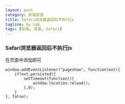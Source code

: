 ```yaml
---
layout: post
category: 前端资源
title: Safari浏览器返回后不执行js
tagline: by cqb
tags: [前端, 资源, Safari]
---
```



### Safari浏览器返回后不执行js

在页面中添加即可

    window.addEventListener("pageshow", function(evt){
        if(evt.persisted){
            setTimeout(function(){
                window.location.reload();
            },0);
        }
    }, false);